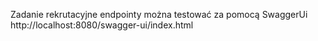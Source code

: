 Zadanie rekrutacyjne
endpointy można testować za pomocą SwaggerUi
http://localhost:8080/swagger-ui/index.html